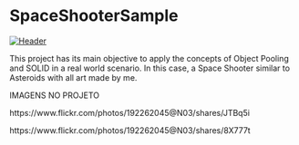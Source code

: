 # SpaceShooterSample
[![Header](https://github.com/ideatogame/SpaceShooterSample/blob/main/image_2021-04-28_172339.png "Header")](https://fhdduraes.itch.io/space-shooter-sample)
<p>This project has its main objective to apply the concepts of Object Pooling and SOLID in a real world scenario. In this case, a Space Shooter similar to Asteroids with all art made by me.</p>

<p>IMAGENS NO PROJETO</p>
<p> https://www.flickr.com/photos/192262045@N03/shares/JTBq5i</p>
<p> https://www.flickr.com/photos/192262045@N03/shares/8X777t</p>
